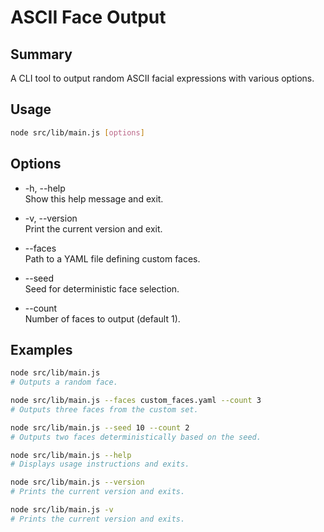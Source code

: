 # ASCII Face Output

## Summary

A CLI tool to output random ASCII facial expressions with various options.

## Usage

```bash
node src/lib/main.js [options]
```

## Options

- -h, --help  
  Show this help message and exit.

- -v, --version  
  Print the current version and exit.

- --faces <path>  
  Path to a YAML file defining custom faces.

- --seed <number>  
  Seed for deterministic face selection.

- --count <n>  
  Number of faces to output (default 1).

## Examples

```bash
node src/lib/main.js
# Outputs a random face.

node src/lib/main.js --faces custom_faces.yaml --count 3
# Outputs three faces from the custom set.

node src/lib/main.js --seed 10 --count 2
# Outputs two faces deterministically based on the seed.

node src/lib/main.js --help
# Displays usage instructions and exits.

node src/lib/main.js --version
# Prints the current version and exits.

node src/lib/main.js -v
# Prints the current version and exits.
```